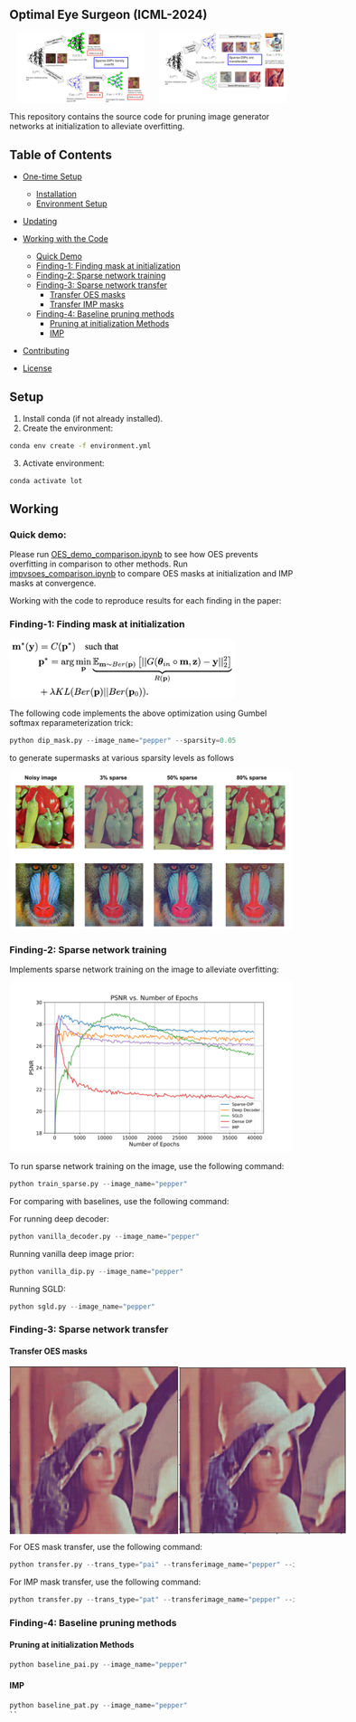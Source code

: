 ## Optimal Eye Surgeon (ICML-2024)

<div style="display: flex; justify-content: space-around;">
    <img src="paper_figures/flow.svg" alt="Flow Diagram" style="width: 45%;"/>
    <img src="paper_figures/transfer.svg" alt="Transfer Diagram" style="width: 45%;"/>
</div>

This repository contains the source code for pruning image generator networks at initialization to alleviate overfitting.


## Table of Contents
- [One-time Setup](#one-time-setup)
  - [Installation](#installation)
  - [Environment Setup](#environment-setup)
- [Updating](#updating)

- [Working with the Code](#working-with-the-code)
  - [Quick Demo](#quick-demo) 
  - [Finding-1: Finding mask at initialization](#finding-1-finding-mask-at-initialization)
  - [Finding-2: Sparse network training](#finding-2-sparse-network-training)
  - [Finding-3: Sparse network transfer](#finding-3-sparse-network-transfer)
    - [Transfer OES masks](#transfer-oes-masks)
    - [Transfer IMP masks](#transfer-imp-masks)
  - [Finding-4: Baseline pruning methods](#finding-4-baseline-pruning-methods)
    - [Pruning at initialization Methods](#pruning-at-initialization-methods)
    - [IMP](#imp)


- [Contributing](#contributing)
- [License](#license)


##  Setup
1. Install conda (if not already installed).
2. Create the environment: 
```bash
conda env create -f environment.yml
```
3. Activate environment:
 ```bash
 conda activate lot
 ```


## Working 

### Quick demo: 

Please run [OES_demo_comparison.ipynb](OES_demo_comparison.ipynb) to see how OES prevents overfitting in comparison to other methods.
Run [impvsoes_comparison.ipynb](impvsoes_comparison.ipynb) to compare OES masks at initialization and IMP masks at convergence. 

Working with the code to reproduce results for each finding in the paper:

### Finding-1: Finding mask at initialization

<img src="paper_figures/equation.png" width="400px">

The following code implements the above optimization using Gumbel softmax reparameterization trick:

```python
python dip_mask.py --image_name="pepper" --sparsity=0.05
```

to generate supermasks at various sparsity levels as follows

<img src="paper_figures/only2masks.svg" width="500px">




### Finding-2: Sparse network training

Implements sparse network training on the image to alleviate overfitting:


<img src="paper_figures/psnr_comb0.svg" width="500px">

To run sparse network training on the image, use the following command:
```python
python train_sparse.py --image_name="pepper"
```

For comparing with baselines, use the following command:

For running deep decoder:

```python
python vanilla_decoder.py --image_name="pepper"
```

Running vanilla deep image prior:

```python
python vanilla_dip.py --image_name="pepper"
```

Running SGLD:

```python   
python sgld.py --image_name="pepper"
```

### Finding-3: Sparse network transfer
####  Transfer OES masks

<div style="display: flex; justify-content: space-between;">
  <img src="paper_figures/another.gif" alt="Sparse Network Transfer 1" width="300">
  <img src="paper_figures/Lena_ppt3.gif" alt="Sparse Network Transfer 2" width="300">
</div>


For OES mask transfer, use the following command:
```python 
python transfer.py --trans_type="pai" --transferimage_name="pepper" --image_name="lena"
```

For IMP mask transfer, use the following command:
```python 
python transfer.py --trans_type="pat" --transferimage_name="pepper" --image_name="lena"
```

### Finding-4: Baseline pruning methods
#### Pruning at initialization Methods

```python
python baseline_pai.py --image_name="pepper"
```

#### IMP
```python
python baseline_pat.py --image_name="pepper"
``